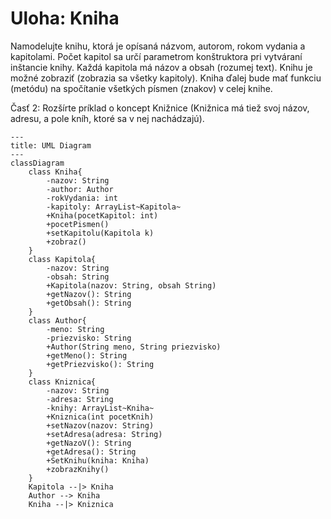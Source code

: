 # Uloha: Kniha

Namodelujte knihu,
ktorá je opísaná názvom, autorom, rokom vydania a kapitolami.
Počet kapitol sa určí parametrom konštruktora pri vytváraní inštancie knihy.
Každá kapitola má názov a obsah (rozumej text).
Knihu je možné zobraziť (zobrazia sa všetky kapitoly).
Kniha ďalej bude mať funkciu (metódu) na spočítanie všetkých písmen (znakov) v celej knihe.

Časť 2: Rozšírte príklad o koncept Knižnice (Knižnica má tiež svoj názov, adresu, a pole kníh, ktoré sa v nej
nachádzajú).

```mermaid
---
title: UML Diagram
---
classDiagram
    class Kniha{
        -nazov: String
        -author: Author
        -rokVydania: int
        -kapitoly: ArrayList~Kapitola~
        +Kniha(pocetKapitol: int)
        +pocetPismen()
        +setKapitolu(Kapitola k)
        +zobraz()
    }
    class Kapitola{
        -nazov: String
        -obsah: String
        +Kapitola(nazov: String, obsah String)
        +getNazov(): String
        +getObsah(): String
    }
    class Author{
        -meno: String
        -priezvisko: String
        +Author(String meno, String priezvisko)
        +getMeno(): String
        +getPriezvisko(): String
    }
    class Kniznica{
        -nazov: String
        -adresa: String
        -knihy: ArrayList~Kniha~
        +Kniznica(int pocetKnih)
        +setNazov(nazov: String)
        +setAdresa(adresa: String)
        +getNazoV(): String
        +getAdresa(): String
        +SetKnihu(kniha: Kniha)
        +zobrazKnihy()
    }
    Kapitola --|> Kniha
    Author --> Kniha
    Kniha --|> Kniznica
```